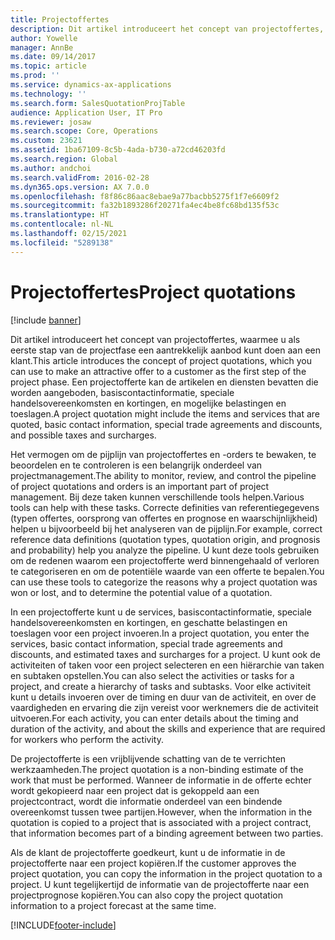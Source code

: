 ```yaml
---
title: Projectoffertes
description: Dit artikel introduceert het concept van projectoffertes, waarmee u als eerste stap van de projectfase een aantrekkelijk aanbod kunt doen aan een klant. Een projectofferte kan de artikelen en diensten bevatten die worden aangeboden, basiscontactinformatie, speciale handelsovereenkomsten en kortingen, en mogelijke belastingen en toeslagen.
author: Yowelle
manager: AnnBe
ms.date: 09/14/2017
ms.topic: article
ms.prod: ''
ms.service: dynamics-ax-applications
ms.technology: ''
ms.search.form: SalesQuotationProjTable
audience: Application User, IT Pro
ms.reviewer: josaw
ms.search.scope: Core, Operations
ms.custom: 23621
ms.assetid: 1ba67109-8c5b-4ada-b730-a72cd46203fd
ms.search.region: Global
ms.author: andchoi
ms.search.validFrom: 2016-02-28
ms.dyn365.ops.version: AX 7.0.0
ms.openlocfilehash: f8f86c86aac8ebae9a77bacbb5275f1f7e6609f2
ms.sourcegitcommit: fa32b1893286f20271fa4ec4be8fc68bd135f53c
ms.translationtype: HT
ms.contentlocale: nl-NL
ms.lasthandoff: 02/15/2021
ms.locfileid: "5289138"
---
```

# <a name="project-quotations"></a><span data-ttu-id="20435-104">Projectoffertes</span><span class="sxs-lookup"><span data-stu-id="20435-104">Project quotations</span></span>

[!include [banner](../includes/banner.md)]

<span data-ttu-id="20435-105">Dit artikel introduceert het concept van projectoffertes, waarmee u als eerste stap van de projectfase een aantrekkelijk aanbod kunt doen aan een klant.</span><span class="sxs-lookup"><span data-stu-id="20435-105">This article introduces the concept of project quotations, which you can use to make an attractive offer to a customer as the first step of the project phase.</span></span> <span data-ttu-id="20435-106">Een projectofferte kan de artikelen en diensten bevatten die worden aangeboden, basiscontactinformatie, speciale handelsovereenkomsten en kortingen, en mogelijke belastingen en toeslagen.</span><span class="sxs-lookup"><span data-stu-id="20435-106">A project quotation might include the items and services that are quoted, basic contact information, special trade agreements and discounts, and possible taxes and surcharges.</span></span> 

<span data-ttu-id="20435-107">Het vermogen om de pijplijn van projectoffertes en -orders te bewaken, te beoordelen en te controleren is een belangrijk onderdeel van projectmanagement.</span><span class="sxs-lookup"><span data-stu-id="20435-107">The ability to monitor, review, and control the pipeline of project quotations and orders is an important part of project management.</span></span> <span data-ttu-id="20435-108">Bij deze taken kunnen verschillende tools helpen.</span><span class="sxs-lookup"><span data-stu-id="20435-108">Various tools can help with these tasks.</span></span> <span data-ttu-id="20435-109">Correcte definities van referentiegegevens (typen offertes, oorsprong van offertes en prognose en waarschijnlijkheid) helpen u bijvoorbeeld bij het analyseren van de pijplijn.</span><span class="sxs-lookup"><span data-stu-id="20435-109">For example, correct reference data definitions (quotation types, quotation origin, and prognosis and probability) help you analyze the pipeline.</span></span> <span data-ttu-id="20435-110">U kunt deze tools gebruiken om de redenen waarom een projectofferte werd binnengehaald of verloren te categoriseren en om de potentiële waarde van een offerte te bepalen.</span><span class="sxs-lookup"><span data-stu-id="20435-110">You can use these tools to categorize the reasons why a project quotation was won or lost, and to determine the potential value of a quotation.</span></span> 

<span data-ttu-id="20435-111">In een projectofferte kunt u de services, basiscontactinformatie, speciale handelsovereenkomsten en kortingen, en geschatte belastingen en toeslagen voor een project invoeren.</span><span class="sxs-lookup"><span data-stu-id="20435-111">In a project quotation, you enter the services, basic contact information, special trade agreements and discounts, and estimated taxes and surcharges for a project.</span></span> <span data-ttu-id="20435-112">U kunt ook de activiteiten of taken voor een project selecteren en een hiërarchie van taken en subtaken opstellen.</span><span class="sxs-lookup"><span data-stu-id="20435-112">You can also select the activities or tasks for a project, and create a hierarchy of tasks and subtasks.</span></span> <span data-ttu-id="20435-113">Voor elke activiteit kunt u details invoeren over de timing en duur van de activiteit, en over de vaardigheden en ervaring die zijn vereist voor werknemers die de activiteit uitvoeren.</span><span class="sxs-lookup"><span data-stu-id="20435-113">For each activity, you can enter details about the timing and duration of the activity, and about the skills and experience that are required for workers who perform the activity.</span></span> 

<span data-ttu-id="20435-114">De projectofferte is een vrijblijvende schatting van de te verrichten werkzaamheden.</span><span class="sxs-lookup"><span data-stu-id="20435-114">The project quotation is a non-binding estimate of the work that must be performed.</span></span> <span data-ttu-id="20435-115">Wanneer de informatie in de offerte echter wordt gekopieerd naar een project dat is gekoppeld aan een projectcontract, wordt die informatie onderdeel van een bindende overeenkomst tussen twee partijen.</span><span class="sxs-lookup"><span data-stu-id="20435-115">However, when the information in the quotation is copied to a project that is associated with a project contract, that information becomes part of a binding agreement between two parties.</span></span> 

<span data-ttu-id="20435-116">Als de klant de projectofferte goedkeurt, kunt u de informatie in de projectofferte naar een project kopiëren.</span><span class="sxs-lookup"><span data-stu-id="20435-116">If the customer approves the project quotation, you can copy the information in the project quotation to a project.</span></span> <span data-ttu-id="20435-117">U kunt tegelijkertijd de informatie van de projectofferte naar een projectprognose kopiëren.</span><span class="sxs-lookup"><span data-stu-id="20435-117">You can also copy the project quotation information to a project forecast at the same time.</span></span>





[!INCLUDE[footer-include](../includes/footer-banner.md)]